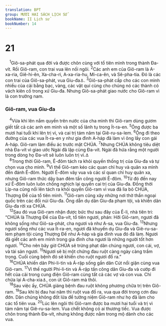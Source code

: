 ```yaml
---
translation: BPT
group: MƯƠI HAI SÁCH LỊCH SỬ
bookName: II Lịch sử 
bookNumber: 14
---
```


<div class="title"><h1>21</h1></div>
<span class="verse 2su_21_1"> <sup>1</sup>Giô-sa-phát qua đời và được chôn cùng với tổ tiên mình trong thành Đa-vít. Rồi Giô-ram, con trai vua lên nối ngôi.</span>
<span class="verse 2su_21_2"><sup>2</sup>Các anh em của Giô-ram là A-xa-ria, Giê-hi-ên, Xa-cha-ri, A-xa-ria-hu, Mi-ca-ên, và Sê-pha-tia. Đó là các con trai của Giô-sa-phát, vua Giu-đa<a data-toggle="tooltip" data-placement="bottom" title="Nguyên văn, “Ít-ra-en.”">⚓</a>.</span>
<span class="verse 2su_21_3"><sup>3</sup>Giô-sa-phát cấp cho các con mình nhiều của cải bằng bạc, vàng, các vật quí cùng cho chúng nó các thành có vách kiên cố trong xứ Giu-đa. Nhưng Giô-sa-phát giao nước cho Giô-ram vì là con trưởng nam.<br/></span>
<div class="title"><h3>Giô-ram, vua Giu-đa</h3></div>
<span class="verse 2su_21_4"> <sup>4</sup>Vừa khi lên nắm quyền trên nước của cha mình thì Giô-ram dùng gươm giết tất cả các anh em mình và một số lãnh tụ trong Ít-ra-en.</span>
<span class="verse 2su_21_5"><sup>5</sup>Ông được ba mươi hai tuổi khi lên trị vì, và cai trị tám năm tại Giê-ru-sa-lem.</span>
<span class="verse 2su_21_6"><sup>6</sup>Ông đi theo đường của các vua Ít-ra-en y như gia đình A-háp đã làm vì ông lấy con gái A-háp. Giô-ram làm điều ác trước mặt CHÚA.</span>
<span class="verse 2su_21_7"><sup>7</sup>Nhưng CHÚA không tiêu diệt nhà Đa-vít vì giao ước Ngài đã lập cùng Đa-vít. Ngài đã hứa rằng một người trong dòng họ Đa-vít sẽ luôn luôn trị vì.<a data-toggle="tooltip" data-placement="bottom" title="Nghĩa là lúc nào cũng có một người thuộc dòng dõi Đa-vít ở ngôi vua.">⚓</a><br/></span>
<span class="verse 2su_21_8"> <sup>8</sup>Trong thời Giô-ram, Ê-đôm tách ra khỏi quyền thống trị của Giu-đa và tự chọn vua cho mình.</span>
<span class="verse 2su_21_9"><sup>9</sup>Vì thế Giô-ram kéo các quan chỉ huy và quân xa mình đến đánh Ê-đôm. Người Ê-đôm vây vua và các sĩ quan chỉ huy quân xa, nhưng Giô-ram thức dậy ban đêm tấn công người Ê-đôm.</span>
<span class="verse 2su_21_10"><sup>10</sup>Từ đó đến nay xứ Ê-đôm luôn luôn chống nghịch lại quyền cai trị của Giu-đa. Đồng thời Líp-na cũng nổi lên tách ra khỏi quyền Giô-ram vì vua đã lìa bỏ CHÚA, Thượng Đế của tổ tiên mình.</span>
<span class="verse 2su_21_11"><sup>11</sup>Giô-ram cũng xây những nơi thờ thần ngoại quốc trên các đồi núi Giu-đa. Ông dẫn dụ dân Giu-đa phạm tội, và khiến dân Giu-đa rời xa CHÚA.<br/></span>
<span class="verse 2su_21_12"> <sup>12</sup>Sau đó vua Giô-ram nhận được bức thư sau đây của Ê-li, nhà tiên tri: “CHÚA là Thượng Đế của Đa-vít, tổ tiên ngươi, phán: Hỡi Giô-ram, ngươi đã không sống như Giô-sa-phát, cha ngươi và như A-sa, vua Giu-đa.</span>
<span class="verse 2su_21_13"><sup>13</sup>Nhưng ngươi sống như các vua Ít-ra-en, ngươi đã khuyến dụ Giu-đa và Giê-ru-sa-lem phạm tội cùng Thượng Đế như A-háp và gia đình vua đó đã làm. Ngươi đã giết các anh em mình trong gia đình cha ngươi là những người tốt hơn ngươi.</span>
<span class="verse 2su_21_14"><sup>14</sup>Cho nên bây giờ CHÚA sẽ trừng phạt dân chúng ngươi, con cái, vợ, và tài sản ngươi.</span>
<span class="verse 2su_21_15"><sup>15</sup>Ngươi sẽ bị một chứng đau ruột càng ngày càng trầm trọng. Cuối cùng bệnh đó sẽ khiến cho ruột ngươi đổ ra.”<br/></span>
<span class="verse 2su_21_16"> <sup>16</sup>CHÚA khiến dân Phi-li-tin và Á-rập sống gần dân Cút nổi giận cùng vua Giô-ram.</span>
<span class="verse 2su_21_17"><sup>17</sup>Vì thế người Phi-li-tin và Á-rập tấn công dân Giu-đa và cướp đi hết của cải trong cung điện Giô-ram cùng tất cả các vợ và con vua. Chỉ chừa lại A-cha-xia<a data-toggle="tooltip" data-placement="bottom" title="Nguyên văn, “Giô-a-cha.”">⚓</a>, con út Giô-ram mà thôi.<br/></span>
<span class="verse 2su_21_18"> <sup>18</sup>Sau việc ấy, CHÚA giáng bệnh đau ruột không phương chữa trị trên Giô-ram.</span>
<span class="verse 2su_21_19"><sup>19</sup>Sau khi bị đau hai năm thì ruột vua đổ ra, vua qua đời trong cơn đau đớn. Dân chúng không đốt lửa để tưởng niệm Giô-ram như họ đã làm cho các tổ tiên vua.</span>
<span class="verse 2su_21_20"><sup>20</sup>Lúc lên ngôi thì Giô-ram được ba mươi hai tuổi và trị vì tám năm tại Giê-ru-sa-lem. Vua chết không có ai thương tiếc. Vua được chôn trong thành Đa-vít, nhưng không được nằm trong mộ dành cho các vua.<br/></span>
